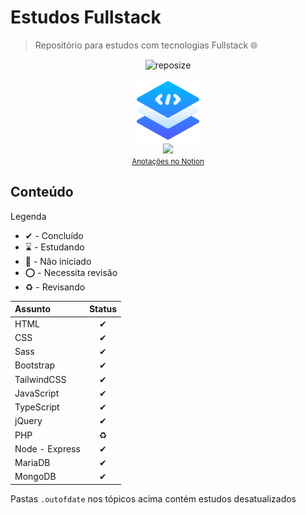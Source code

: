 # Estudos Fullstack

> Repositório para estudos com tecnologias Fullstack :globe_with_meridians:

<div align="center">

![reposize](https://img.shields.io/github/repo-size/swshadows/estudos-fullstack?color=313131&label=Tamanho%20do%20Repositório&logo=github&logoColor=fff&style=flat-square)

</div>

<div align="center">
    <img width=100 src="assets/stack.png">
    <br>
     <a href="https://swshadows.notion.site/Estudos-Cafeina-e2adaa82bd7a424fac0a20e61897a3f3">
        <img src="https://img.shields.io/badge/Notion-informational?logo=notion&style=for-the-badge&color=141414&labelColor=000000">
        <br>
        <small>Anotações no Notion</small>
    </a>
</div>

## Conteúdo

Legenda

- ✔ - Concluído
- ⌛ - Estudando
- 🛑 - Não iniciado
- ⭕️ - Necessita revisão
- ♻ - Revisando

| Assunto        | Status |
| :------------- | :----: |
| HTML           |   ✔    |
| CSS            |   ✔    |
| Sass           |   ✔    |
| Bootstrap      |   ✔    |
| TailwindCSS    |   ✔    |
| JavaScript     |   ✔    |
| TypeScript     |   ✔    |
| jQuery         |   ✔    |
| PHP            |   ♻    |
| Node - Express |   ✔    |
| MariaDB        |   ✔    |
| MongoDB        |   ✔    |

Pastas `.outofdate` nos tópicos acima contém estudos desatualizados
